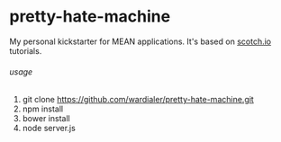 # pretty-hate-machine
My personal kickstarter for MEAN applications. It's based on [scotch.io](http://scotch.io) tutorials.

###### usage
1. git clone https://github.com/wardialer/pretty-hate-machine.git
2. npm install
3. bower install
4. node server.js
